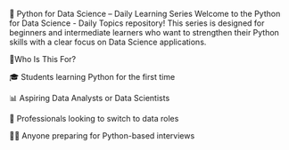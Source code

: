 📘 Python for Data Science – Daily Learning Series
Welcome to the Python for Data Science - Daily Topics repository! This series is designed for beginners and intermediate learners who want to strengthen their Python skills with a clear focus on Data Science applications.


🧠Who Is This For?

🎓 Students learning Python for the first time

📊 Aspiring Data Analysts or Data Scientists

💼 Professionals looking to switch to data roles

👨‍💻 Anyone preparing for Python-based interviews
